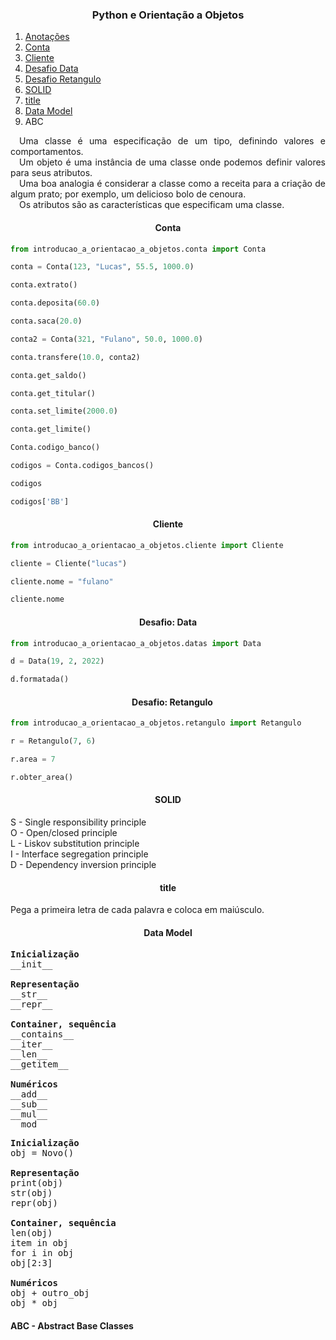 <h3 align="center">Python e Orientação a Objetos</h3>

<ol>
    <li><a href="#anotacoes">Anotações</a></li>
    <li><a href="#conta">Conta</a></li>
    <li><a href="#cliente">Cliente</a></li>
    <li><a href="#desafio_data">Desafio Data</a></li>
    <li><a href="#desafio_retangulo">Desafio Retangulo</a></li>
    <li><a href="#solid">SOLID</a></li>
    <li><a href="#title">title</a></li>
    <li><a href="#data_model">Data Model</a></li>
    <li><a href="#abc"></a>ABC</li>
</ol>

<p id="anotacoes" align="justify">
    &emsp;Uma classe é uma especificação de um tipo, definindo valores e comportamentos. <br>
    &emsp;Um objeto é uma instância de uma classe onde podemos definir valores para seus atributos. <br>
    &emsp;Uma boa analogia é considerar a classe como a receita para a criação de algum prato; por exemplo, um delicioso bolo de cenoura. <br>
    &emsp;Os atributos são as características que especificam uma classe.
</p>

<h4 id="conta" align="center">Conta</h4>

```python
from introducao_a_orientacao_a_objetos.conta import Conta
```

```python
conta = Conta(123, "Lucas", 55.5, 1000.0)
```

```python
conta.extrato()
```

```python
conta.deposita(60.0)
```

```python
conta.saca(20.0)
```

```python
conta2 = Conta(321, "Fulano", 50.0, 1000.0)
```

```python
conta.transfere(10.0, conta2)
```

```python
conta.get_saldo()
```

```python
conta.get_titular()
```

```python
conta.set_limite(2000.0)
```

```python
conta.get_limite()
```

```python
Conta.codigo_banco()
```

```python
codigos = Conta.codigos_bancos()
```

```python
codigos
```

```python
codigos['BB']
```

<h4 id="cliente" align="center">Cliente</h4>

```python
from introducao_a_orientacao_a_objetos.cliente import Cliente
```

```python
cliente = Cliente("lucas")
```

```python
cliente.nome = "fulano"
```

```python
cliente.nome
```

<h4 id="desafio_data" align="center">Desafio: Data</h4>

```python
from introducao_a_orientacao_a_objetos.datas import Data
```

```python
d = Data(19, 2, 2022)
```

```python
d.formatada()
```

<h4 id="desafio_retangulo" align="center">&emsp;Desafio: Retangulo</h4>

```python
from introducao_a_orientacao_a_objetos.retangulo import Retangulo
```

```python
r = Retangulo(7, 6)
```

```python
r.area = 7
```

```python
r.obter_area()
```

<h4 id="solid" align="center">SOLID</h4>

<p align="left">
    S - Single responsibility principle <br>
    O - Open/closed principle <br>
    L - Liskov substitution principle <br>
    I - Interface segregation principle <br>
    D - Dependency inversion principle
</p>

<h4 id="title" align="center">title</h4>

Pega a primeira letra de cada palavra e coloca em maiúsculo.

<h4 id="data_model" align="center">Data Model</h4>

<pre>
<strong>Inicialização</strong>   
__init__

<strong>Representação</strong> 
__str__   
__repr__

<strong>Container, sequência</strong>    
__contains__    
__iter__    
__len__     
__getitem__

<strong>Numéricos</strong>   
__add__     
__sub__     
__mul__     
__mod__
</pre>

<pre>
<strong>Inicialização</strong>   
obj = Novo()

<strong>Representação</strong> 
print(obj)
str(obj)
repr(obj)

<strong>Container, sequência</strong>    
len(obj)
item in obj
for i in obj
obj[2:3]

<strong>Numéricos</strong>   
obj + outro_obj
obj * obj
</pre>

<h4 id="abc" align="left">ABC - Abstract Base Classes</h4>